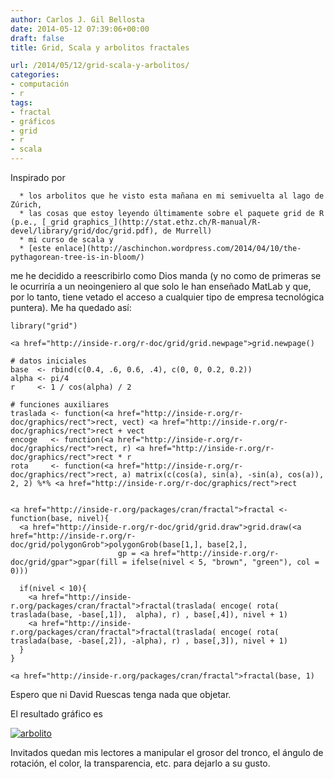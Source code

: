 ```yaml
---
author: Carlos J. Gil Bellosta
date: 2014-05-12 07:39:06+00:00
draft: false
title: Grid, Scala y arbolitos fractales

url: /2014/05/12/grid-scala-y-arbolitos/
categories:
- computación
- r
tags:
- fractal
- gráficos
- grid
- r
- scala
---
```


Inspirado por



	  * los arbolitos que he visto esta mañana en mi semivuelta al lago de Zúrich,
	  * las cosas que estoy leyendo últimamente sobre el paquete grid de R (p.e., [_grid graphics_](http://stat.ethz.ch/R-manual/R-devel/library/grid/doc/grid.pdf), de Murrell)
	  * mi curso de scala y
	  * [este enlace](http://aschinchon.wordpress.com/2014/04/10/the-pythagorean-tree-is-in-bloom/)

me he decidido a reescribirlo como Dios manda (y no como de primeras se le ocurriría a un neoingeniero al que solo le han enseñado MatLab y que, por lo tanto, tiene vetado el acceso a cualquier tipo de empresa tecnológica puntera). Me ha quedado así:



    library("grid")

    <a href="http://inside-r.org/r-doc/grid/grid.newpage">grid.newpage()

    # datos iniciales
    base  <- rbind(c(0.4, .6, 0.6, .4), c(0, 0, 0.2, 0.2))
    alpha <- pi/4
    r     <- 1 / cos(alpha) / 2

    # funciones auxiliares
    traslada <- function(<a href="http://inside-r.org/r-doc/graphics/rect">rect, vect) <a href="http://inside-r.org/r-doc/graphics/rect">rect + vect
    encoge   <- function(<a href="http://inside-r.org/r-doc/graphics/rect">rect, r) <a href="http://inside-r.org/r-doc/graphics/rect">rect * r
    rota     <- function(<a href="http://inside-r.org/r-doc/graphics/rect">rect, a) matrix(c(cos(a), sin(a), -sin(a), cos(a)), 2, 2) %*% <a href="http://inside-r.org/r-doc/graphics/rect">rect


    <a href="http://inside-r.org/packages/cran/fractal">fractal <- function(base, nivel){
      <a href="http://inside-r.org/r-doc/grid/grid.draw">grid.draw(<a href="http://inside-r.org/r-doc/grid/polygonGrob">polygonGrob(base[1,], base[2,],
                            gp = <a href="http://inside-r.org/r-doc/grid/gpar">gpar(fill = ifelse(nivel < 5, "brown", "green"), col = 0)))

      if(nivel < 10){
        <a href="http://inside-r.org/packages/cran/fractal">fractal(traslada( encoge( rota( traslada(base, -base[,1]),  alpha), r) , base[,4]), nivel + 1)
        <a href="http://inside-r.org/packages/cran/fractal">fractal(traslada( encoge( rota( traslada(base, -base[,2]), -alpha), r) , base[,3]), nivel + 1)
      }
    }

    <a href="http://inside-r.org/packages/cran/fractal">fractal(base, 1)



Espero que ni David Ruescas tenga nada que objetar.

El resultado gráfico es

[![arbolito](/wp-uploads/2014/05/arbolito.png)
](/wp-uploads/2014/05/arbolito.png)

Invitados quedan mis lectores a manipular el grosor del tronco, el ángulo de rotación, el color, la transparencia, etc. para dejarlo a su gusto.
